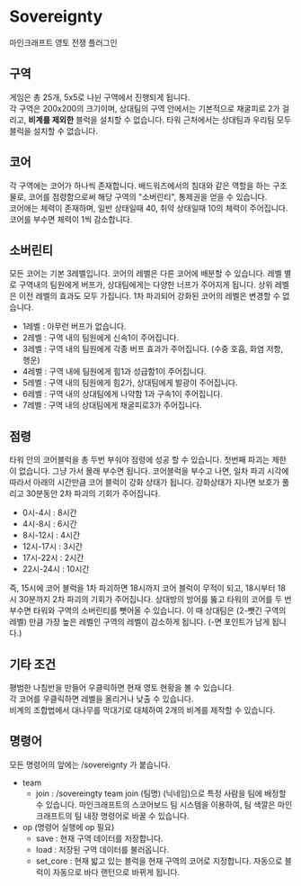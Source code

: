 # Sovereignty
마인크래프트 영토 전쟁 플러그인

## 구역
게임은 총 25개, 5x5로 나뉜 구역에서 진행되게 됩니다.<br>
각 구역은 200x200의 크기이며, 상대팀의 구역 안에서는 기본적으로 채굴피로 2가 걸리고, **비계를 제외한** 블럭을 설치할 수 없습니다.
타워 근처에서는 상대팀과 우리팀 모두 블럭을 설치할 수 없습니다.

## 코어
각 구역에는 코어가 하나씩 존재합니다. 배드워즈에서의 침대와 같은 역할을 하는 구조물로, 코어를 점령함으로써 해당 구역의 "소버린티", 통제권을 얻을 수 있습니다.<br>
코어에는 체력이 존재하며, 일반 상태일때 40, 취약 상태일때 10의 체력이 주어집니다. 코어를 부수면 체력이 1씩 감소합니다.

## 소버린티
모든 코어는 기본 3레벨입니다. 코어의 레벨은 다른 코어에 배분할 수 있습니다. 레벨 별로 구역내의 팀원에게 버프가, 상대팀에게는 다양한 너프가 주어지게 됩니다. 상위 레벨은 이전 레벨의 효과도 모두 가집니다. 1차 파괴되어 강화된 코어의 레벨은 변경할 수 없습니다.
- 1레벨 : 아무런 버프가 없습니다.
- 2레벨 : 구역 내의 팀원에게 신속1이 주어집니다.
- 3레벨 : 구역 내의 팀원에게 각종 버프 효과가 주어집니다. (수중 호흡, 화염 저항, 행운)
- 4레벨 : 구역 내에 팀원에게 힘1과 성급함1이 주어집니다.
- 5레벨 : 구역 내의 팀원에게 힘2가, 상대팀에게 발광이 주어집니다.
- 6레벨 : 구역 내의 상대팀에게 나약함 1과 구속1이 주어집니다.
- 7레벨 : 구역 내의 상대팀에게 채굴피로3가 주어집니다.

## 점령
타워 안의 코어블럭을 총 두번 부숴야 점령에 성공 할 수 있습니다.
첫번째 파괴는 제한이 없습니다. 그냥 가서 몰래 부수면 됩니다.
코어블럭을 부수고 나면, 일차 파괴 시각에 따라서 아래의 시간만큼 코어 블럭이 강화 상태가 됩니다. 강화상태가 지나면 보호가 풀리고 30분동안 2차 파괴의 기회가 주어집니다.
- 0시-4시 : 8시간
- 4시-8시 : 6시간
- 8시-12시 : 4시간
- 12시-17시 : 3시간
- 17시-22시 : 2시간
- 22시-24시 : 10시간

즉, 15시에 코어 블럭을 1차 파괴하면 18시까지 코어 블럭이 무적이 되고, 18시부터 18시 30분까지 2차 파괴의 기회가 주어집니다. 상대방의 방어를 뚫고 타워의 코어를 두 번 부수면 타워와 구역의 소버린티를 뺏어올 수 있습니다. 이 때 상대팀은 (2-뺏긴 구역의 레벨) 만큼 가장 높은 레벨인 구역의 레벨이 감소하게 됩니다. (-면 포인트가 남게 됩니다.)

## 기타 조건
평범한 나침반을 만들어 우클릭하면 현재 영토 현황을 볼 수 있습니다.<br>
각 코어를 우클릭하면 레벨을 올리거나 낮출 수 있습니다.<br>
비계의 조합법에서 대나무를 막대기로 대체하여 2개의 비계를 제작할 수 있습니다.

## 명령어
모든 명령어의 앞에는 /sovereignty 가 붙습니다.
* team
  - join : /sovereingty team join (팀명) (닉네임)으로 특정 사람을 팀에 배정할 수 있습니다. 마인크래프트의 스코어보드 팀 시스템을 이용하여, 팀 색깔은 마인크래프트의 팀 내장 명령어로 바꿀 수 있습니다.
* op (명령어 실행에 op 필요)
  - save : 현재 구역 데이터를 저장합니다.
  - load : 저장된 구역 데이터를 불러옵니다.
  - set_core : 현재 밟고 있는 블럭을 현재 구역의 코어로 지정합니다. 자동으로 블럭이 자동으로 바다 랜턴으로 바뀌게 됩니다.
  
